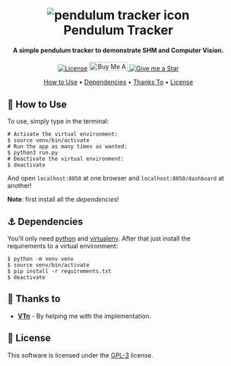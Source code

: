<h1 align="center">
    <br>
    <img src="./assets/pendulum.gif" alt="pendulum tracker icon"/>
    <br>
    Pendulum Tracker
    <br>
</h1>

<h4 align="center">A simple pendulum tracker to demonstrate SHM and Computer Vision.</h4>

<p align="center">
    <a href="./LICENSE"><img src="https://img.shields.io/badge/license-GPL-3.svg" alt="License"></a>
    <a href="https://www.buymeacoffee.com/gabrielzschmitz" target="_blank">
        <img src="https://www.buymeacoffee.com/assets/img/custom_images/orange_img.png" alt="Buy Me A Coffee" style="height: 20px !important;width: 87px;">
    </a>
    <a href="https://github.com/gabrielzschmitz/Pendulum-Tracker">
        <img src="https://img.shields.io/github/stars/gabrielzschmitz/Pendulum-Tracker?style=social" alt="Give me a Star">
    </a>
</p>

<p align="center">
  <a href="#-how-to-use">How to Use</a> •
  <a href="#-dependencies">Dependencies</a> •
  <a href="#-thanks-to">Thanks To</a> •
  <a href="#-license">License</a>
</p>

## 🚀 How to Use

To use, simply type in the terminal:

```shell
# Activate the virtual environment:
$ source venv/bin/activate
# Run the app as many times as wanted:
$ python3 run.py
# Deactivate the virtual environment:
$ deactivate
```

And open `localhost:8050` at one browser and `localhost:8050/dashboard` at
another!

**Note**: first install all the _dependencies_!

## ⚓ Dependencies

You'll only need [python](https://www.python.org/) and
[virtualenv](https://virtualenv.pypa.io/). After that just install the
requirements to a virtual environment:

```shell
$ python -m venv venv
$ source venv/bin/activate
$ pip install -r requirements.txt
$ deactivate
```

## 🙌 Thanks to

- [<b>VTn</b>](https://github.com/VTnPog) - By helping me with the
  implementation.

## 📜 License

This software is licensed under the [GPL-3](./LICENSE) license.
